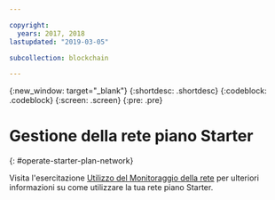 ```yaml
---

copyright:
  years: 2017, 2018
lastupdated: "2019-03-05"

subcollection: blockchain

---
```


{:new_window: target="_blank"}
{:shortdesc: .shortdesc}
{:codeblock: .codeblock}
{:screen: .screen}
{:pre: .pre}

# Gestione della rete piano Starter
{: #operate-starter-plan-network}

Visita l'esercitazione [Utilizzo del Monitoraggio della rete](/docs/services/blockchain/v10_dashboard.html#ibp-dashboard) per ulteriori informazioni su come utilizzare la tua rete piano Starter.
